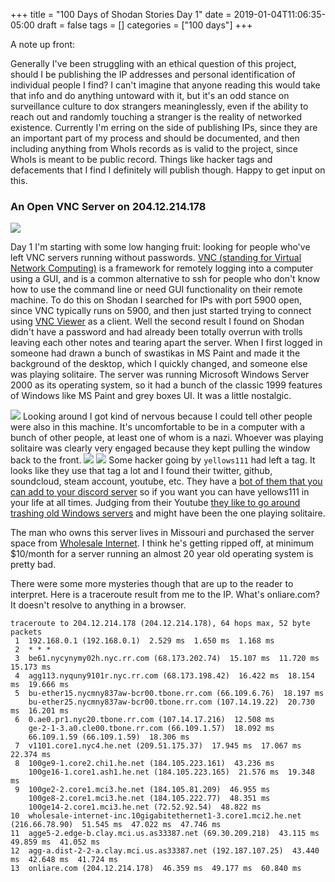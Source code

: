 +++
title = "100 Days of Shodan Stories Day 1"
date = 2019-01-04T11:06:35-05:00
draft = false
tags = []
categories = ["100 days"]
+++

A note up front:

Generally I've been struggling with an ethical question of this project, should I be publishing the IP addresses and personal identification of individual people I find? I can't imagine that anyone reading this would take that info and do anything untoward with it, but it's an odd stance on surveillance culture to dox strangers meaninglessly, even if the ability to reach out and randomly touching a stranger is the reality of networked existence. Currently I'm erring on the side of publishing IPs, since they are an important part of my process and should be documented, and then including anything from WhoIs records as is valid to the project, since WhoIs is meant to be public record. Things like hacker tags and defacements that I find I definitely will publish though. Happy to get input on this.

### An Open VNC Server on 204.12.214.178
![](/images/100Days/Day1/OpenVNCServers.png)

Day 1 I'm starting with some low hanging fruit: looking for people who've left VNC servers running without passwords. [VNC (standing for Virtual Network Computing)](https://en.wikipedia.org/wiki/Virtual_Network_Computing) is a framework for remotely logging into a computer using a GUI, and is a common alternative to ssh for people who don't know how to use the command line or need GUI functionality on their remote machine. To do this on Shodan I searched for IPs with port 5900 open, since VNC typically runs on 5900, and then just started trying to connect using [VNC Viewer](https://www.realvnc.com/en/connect/download/viewer/) as a client. Well the second result I found on Shodan didn't have a password and had already been totally overrun with trolls leaving each other notes and tearing apart the server. When I first logged in someone had drawn a bunch of swastikas in MS Paint and made it the background of the desktop, which I quickly changed, and someone else was playing solitaire. The server was running Microsoft Windows Server 2000 as its operating system, so it had a bunch of the classic 1999 features of Windows like MS Paint and grey boxes UI. It was a little nostalgic.

![](/images/100Days/Day1/Windows2000.png)
Looking around I got kind of nervous because I could tell other people were also in this machine. It's uncomfortable to be in a computer with a bunch of other people, at least one of whom is a nazi. Whoever was playing solitaire was clearly very engaged because they kept pulling the window back to the front.
![](/images/100Days/Day1/Defacement1.png)
![](/images/100Days/Day1/Tag.png)
Some hacker going by `yellows111` had left a tag. It looks like they use that tag a lot and I found their twitter, github, soundcloud, steam account, youtube, etc.  They have a [bot of them that you can add to your discord server](https://yellows111.github.io/) so if you want you can have yellows111 in your life at all times. Judging from their Youtube [they like to go around trashing old Windows servers](https://www.youtube.com/watch?v=97vRVU-UO6w) and might have been the one playing solitaire.

The man who owns this server lives in Missouri and purchased the server space from [Wholesale Internet](https://www.wholesaleinternet.net/). I think he's getting ripped off, at minimum $10/month for a server running an almost 20 year old operating system is pretty bad.

There were some more mysteries though that are up to the reader to interpret. Here is a traceroute result from me to the IP. What's onliare.com? It doesn't resolve to anything in a browser.

```
traceroute to 204.12.214.178 (204.12.214.178), 64 hops max, 52 byte packets
 1  192.168.0.1 (192.168.0.1)  2.529 ms  1.650 ms  1.168 ms
 2  * * *
 3  be61.nycynymy02h.nyc.rr.com (68.173.202.74)  15.107 ms  11.720 ms  15.173 ms
 4  agg113.nyquny9101r.nyc.rr.com (68.173.198.42)  16.422 ms  18.154 ms  19.666 ms
 5  bu-ether15.nycmny837aw-bcr00.tbone.rr.com (66.109.6.76)  18.197 ms
    bu-ether25.nycmny837aw-bcr00.tbone.rr.com (107.14.19.22)  20.730 ms  16.201 ms
 6  0.ae0.pr1.nyc20.tbone.rr.com (107.14.17.216)  12.508 ms
    ge-2-1-3.a0.cle00.tbone.rr.com (66.109.1.57)  18.092 ms
    66.109.1.59 (66.109.1.59)  18.306 ms
 7  v1101.core1.nyc4.he.net (209.51.175.37)  17.945 ms  17.067 ms  22.374 ms
 8  100ge9-1.core2.chi1.he.net (184.105.223.161)  43.236 ms
    100ge16-1.core1.ash1.he.net (184.105.223.165)  21.576 ms  19.348 ms
 9  100ge2-2.core1.mci3.he.net (184.105.81.209)  46.955 ms
    100ge8-2.core1.mci3.he.net (184.105.222.77)  48.351 ms
    100ge14-2.core1.mci3.he.net (72.52.92.54)  48.822 ms
10  wholesale-internet-inc.10gigabitethernet1-3.core1.mci2.he.net (216.66.78.90)  51.545 ms  47.022 ms  47.746 ms
11  agge5-2.edge-b.clay.mci.us.as33387.net (69.30.209.218)  43.115 ms  49.859 ms  41.052 ms
12  agg-a.dist-2-2-a.clay.mci.us.as33387.net (192.187.107.25)  43.440 ms  42.648 ms  41.724 ms
13  onliare.com (204.12.214.178)  46.359 ms  49.177 ms  60.840 ms
```
